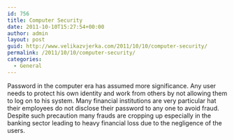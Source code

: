 ```yaml
---
id: 756
title: Computer Security
date: 2011-10-10T15:27:54+00:00
author: admin
layout: post
guid: http://www.velikazvjerka.com/2011/10/10/computer-security/
permalink: /2011/10/10/computer-security/
categories:
  - General
---
```

Password in the computer era has assumed more significance. Any user needs to protect his own identity and work from others by not allowing them to log on to his system. Many financial institutions are very particular hat their employees do not disclose their password to any one to avoid fraud. Despite such precaution many frauds are cropping up especially in the banking sector leading to heavy financial loss due to the negligence of the users.